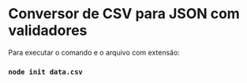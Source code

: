 # Conversor de CSV para JSON com validadores

Para executar o comando e o arquivo com extensão:

### `node init data.csv`